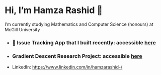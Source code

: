 # Hi, I’m Hamza Rashid 👋
I’m currently studying Mathematics and Computer Science (honours) at McGill University
- ### 🙂 Issue Tracking App that I built recently: accessible [here](https://flow-issue-tracker-production.up.railway.app/)
- ### Gradient Descent Research Project: accessible [here](https://drive.google.com/file/d/1xD8PkU7i7qSBHyKrND2RcfMH1f_bmIia/view?usp=sharing) 
- LinkedIn: https://www.linkedin.com/in/hamzarashid-/

